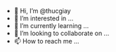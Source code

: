 - 👋 Hi, I’m @thucgiay
- 👀 I’m interested in ...
- 🌱 I’m currently learning ...
- 💞️ I’m looking to collaborate on ...
- 📫 How to reach me ...

<!---
thucgiay/thucgiay is a ✨ special ✨ repository because its `README.md` (this file) appears on your GitHub profile.
You can click the Preview link to take a look at your changes.
--->

